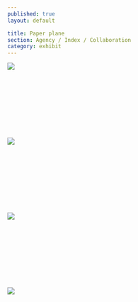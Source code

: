 ```yaml
---
published: true
layout: default

title: Paper plane
section: Agency / Index / Collaboration
category: exhibit
---
```


<img src="https://i.imgur.com/kSbVRdel.jpg">
<br><br>
<br><br>
<br><br>
<br><br>
<br><br>
<img src="https://i.imgur.com/vnAGpNbl.jpg">
<br><br>
<br><br>
<br><br>
<br><br>
<br><br>
<img src="https://i.imgur.com/H0npsefl.jpg">
<br><br>
<br><br>
<br><br>
<br><br>
<br><br>
<img src="https://i.imgur.com/lnOdJ3Cl.jpg">
